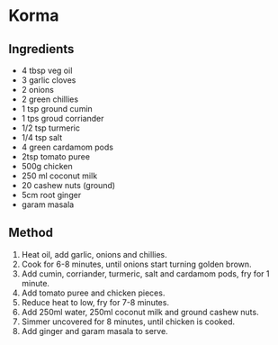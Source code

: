 # Korma

## Ingredients

- 4 tbsp veg oil
- 3 garlic cloves
- 2 onions
- 2 green chillies
- 1 tsp ground cumin
- 1 tps groud corriander
- 1/2 tsp turmeric
- 1/4 tsp salt
- 4 green cardamom pods
- 2tsp tomato puree
- 500g chicken
- 250 ml coconut milk
- 20 cashew nuts (ground)
- 5cm root ginger
- garam masala

## Method
1. Heat oil, add garlic, onions and chillies.
2. Cook for 6-8 minutes, until onions start turning golden brown.
3. Add cumin, corriander, turmeric, salt and cardamom pods, fry for 1 minute.
4. Add tomato puree and chicken pieces.
5. Reduce heat to low, fry for 7-8 minutes.
6. Add 250ml water, 250ml coconut milk and ground cashew nuts.
7. Simmer uncovered for 8 minutes, until chicken is cooked.
8. Add ginger and garam masala to serve.
